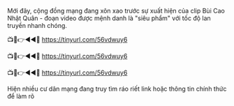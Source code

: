 Mới đây, cộng đồng mạng đang xôn xao trước sự xuất hiện của clip Bùi Cao Nhật Quân - đoạn video được mệnh danh là "siêu phẩm" với tốc độ lan truyền nhanh chóng.

📺📱👉◄◄🔴 https://tinyurl.com/56vdwuy6

📺📱👉◄◄🔴 https://tinyurl.com/56vdwuy6

📺📱👉◄◄🔴 https://tinyurl.com/56vdwuy6


Hiện nhiều cư dân mạng đang truy tìm ráo riết link hoặc thông tin chính thức để làm rõ
